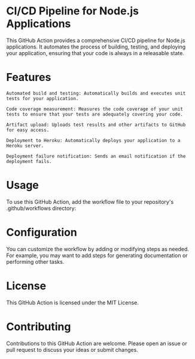 # CI/CD Pipeline for Node.js Applications

This GitHub Action provides a comprehensive CI/CD pipeline for Node.js applications. It automates the process of building, testing, and deploying your application, ensuring that your code is always in a releasable state.

# Features

    Automated build and testing: Automatically builds and executes unit tests for your application.

    Code coverage measurement: Measures the code coverage of your unit tests to ensure that your tests are adequately covering your code.

    Artifact upload: Uploads test results and other artifacts to GitHub for easy access.

    Deployment to Heroku: Automatically deploys your application to a Heroku server.

    Deployment failure notification: Sends an email notification if the deployment fails.

# Usage

To use this GitHub Action, add the workflow file to your repository's .github/workflows directory:

# Configuration

You can customize the workflow by adding or modifying steps as needed. For example, you may want to add steps for generating documentation or performing other tasks.

# License

This GitHub Action is licensed under the MIT License.

# Contributing

Contributions to this GitHub Action are welcome. Please open an issue or pull request to discuss your ideas or submit changes.
